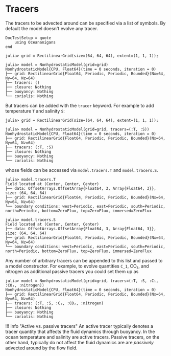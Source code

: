 # Tracers

The tracers to be advected around can be specified via a list of symbols. By default the model doesn't evolve any
tracer.

```@meta
DocTestSetup = quote
    using Oceananigans
end
```

```jldoctest tracers
julia> grid = RectilinearGrid(size=(64, 64, 64), extent=(1, 1, 1));

julia> model = NonhydrostaticModel(grid=grid)
NonhydrostaticModel{CPU, Float64}(time = 0 seconds, iteration = 0)
├── grid: RectilinearGrid{Float64, Periodic, Periodic, Bounded}(Nx=64, Ny=64, Nz=64)
├── tracers: ()
├── closure: Nothing
├── buoyancy: Nothing
└── coriolis: Nothing
```

But tracers can be added with the `tracer` keyword. For example to add temperature `T` and salinity
`S`:


```jldoctest tracers
julia> grid = RectilinearGrid(size=(64, 64, 64), extent=(1, 1, 1));

julia> model = NonhydrostaticModel(grid=grid, tracers=(:T, :S))
NonhydrostaticModel{CPU, Float64}(time = 0 seconds, iteration = 0)
├── grid: RectilinearGrid{Float64, Periodic, Periodic, Bounded}(Nx=64, Ny=64, Nz=64)
├── tracers: (:T, :S)
├── closure: Nothing
├── buoyancy: Nothing
└── coriolis: Nothing
```

whose fields can be accessed via `model.tracers.T` and `model.tracers.S`.

```jldoctest tracers
julia> model.tracers.T
Field located at (Center, Center, Center)
├── data: OffsetArrays.OffsetArray{Float64, 3, Array{Float64, 3}}, size: (64, 64, 64)
├── grid: RectilinearGrid{Float64, Periodic, Periodic, Bounded}(Nx=64, Ny=64, Nz=64)
└── boundary conditions: west=Periodic, east=Periodic, south=Periodic, north=Periodic, bottom=ZeroFlux, top=ZeroFlux, immersed=ZeroFlux

julia> model.tracers.S
Field located at (Center, Center, Center)
├── data: OffsetArrays.OffsetArray{Float64, 3, Array{Float64, 3}}, size: (64, 64, 64)
├── grid: RectilinearGrid{Float64, Periodic, Periodic, Bounded}(Nx=64, Ny=64, Nz=64)
└── boundary conditions: west=Periodic, east=Periodic, south=Periodic, north=Periodic, bottom=ZeroFlux, top=ZeroFlux, immersed=ZeroFlux
```

Any number of arbitrary tracers can be appended to this list and passed to a model constructor. For example, to evolve
quantities ``C_1``, CO₂, and nitrogen as additional passive tracers you could set them up as

```jldoctest tracers
julia> model = NonhydrostaticModel(grid=grid, tracers=(:T, :S, :C₁, :CO₂, :nitrogen))
NonhydrostaticModel{CPU, Float64}(time = 0 seconds, iteration = 0)
├── grid: RectilinearGrid{Float64, Periodic, Periodic, Bounded}(Nx=64, Ny=64, Nz=64)
├── tracers: (:T, :S, :C₁, :CO₂, :nitrogen)
├── closure: Nothing
├── buoyancy: Nothing
└── coriolis: Nothing
```

!!! info "Active vs. passive tracers"
    An active tracer typically denotes a tracer quantity that affects the fluid dynamics through buoyancy. In the ocean
    temperature and salinity are active tracers. Passive tracers, on the other hand, typically do not affect the fluid
    dynamics are are _passively_ advected around by the flow field.
